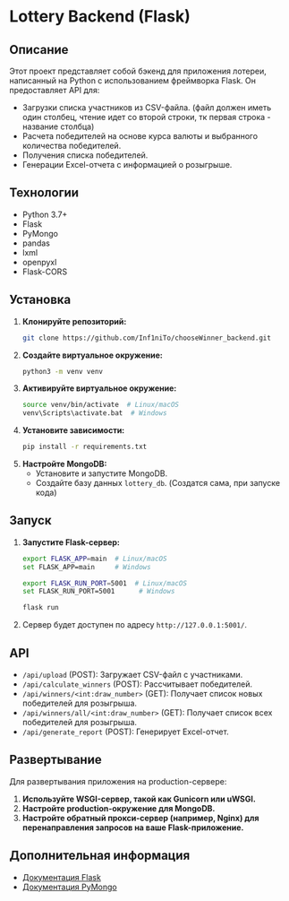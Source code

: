 # Lottery Backend (Flask)

## Описание

Этот проект представляет собой бэкенд для приложения лотереи,  написанный на Python с использованием фреймворка Flask.  Он предоставляет API для:

- Загрузки списка участников из CSV-файла. (файл должен иметь один столбец, чтение идет со второй строки, тк первая строка - название столбца)
- Расчета победителей на основе курса валюты и выбранного количества победителей.
- Получения списка победителей.
- Генерации Excel-отчета с информацией о розыгрыше.

## Технологии

- Python 3.7+
- Flask
- PyMongo
- pandas
- lxml
- openpyxl
- Flask-CORS

## Установка

1.  **Клонируйте репозиторий:**
    ```bash
    git clone https://github.com/Inf1niTo/chooseWinner_backend.git
    ```
2.  **Создайте виртуальное окружение:**
    ```bash
    python3 -m venv venv
    ```
3.  **Активируйте виртуальное окружение:**
    ```bash
    source venv/bin/activate  # Linux/macOS
    venv\Scripts\activate.bat  # Windows
    ```
4.  **Установите зависимости:**
    ```bash
    pip install -r requirements.txt
    ```
5.  **Настройте MongoDB:**
    -  Установите и запустите MongoDB. 
    -  Создайте базу данных  `lottery_db`. (Создатся сама, при запуске кода)

## Запуск

1.  **Запустите Flask-сервер:**
    ```bash
    export FLASK_APP=main  # Linux/macOS
    set FLASK_APP=main     # Windows

    export FLASK_RUN_PORT=5001  # Linux/macOS
    set FLASK_RUN_PORT=5001      # Windows

    flask run
    ```
2.  Сервер будет доступен по адресу  `http://127.0.0.1:5001/`. 

## API

-  `/api/upload`  (POST):  Загружает CSV-файл с участниками.
-  `/api/calculate_winners`  (POST):  Рассчитывает победителей.
-  `/api/winners/<int:draw_number>`  (GET):  Получает список новых победителей для розыгрыша.
-  `/api/winners/all/<int:draw_number>`  (GET):  Получает список всех победителей для розыгрыша.
-  `/api/generate_report`  (POST):  Генерирует Excel-отчет.

## Развертывание

Для развертывания приложения на production-сервере:

1.  **Используйте WSGI-сервер,  такой как Gunicorn или uWSGI.**
2.  **Настройте  production-окружение для MongoDB.**
3.  **Настройте обратный прокси-сервер (например,  Nginx)  для перенаправления запросов на ваше Flask-приложение.**

## Дополнительная информация

-  [Документация Flask](https://flask.palletsprojects.com/en/2.3.x/)
-  [Документация PyMongo](https://pymongo.readthedocs.io/en/stable/)
